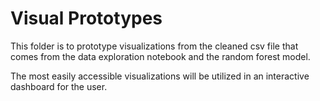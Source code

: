 # Visual Prototypes

This folder is to prototype visualizations from the cleaned csv file that comes from
the data exploration notebook and the random forest model.

The most easily accessible visualizations will be utilized in an interactive dashboard 
for the user.  
